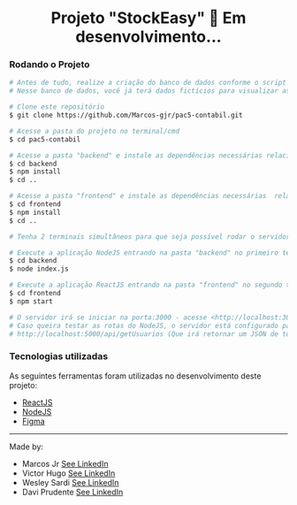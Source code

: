 <!--te-->
<h1 align="center">
  Projeto "StockEasy" 🚀 Em desenvolvimento... 
</h1>

### Rodando o Projeto 

```bash
# Antes de tudo, realize a criação do banco de dados conforme o script disponibilizado na raíz do projeto (stockEasyBD.sql)
# Nesse banco de dados, você já terá dados fictícios para visualizar as funcionalidades do sistema.

# Clone este repositório
$ git clone https://github.com/Marcos-gjr/pac5-contabil.git

# Acesse a pasta do projeto no terminal/cmd 
$ cd pac5-contabil

# Acesse a pasta "backend" e instale as dependências necessárias relacionadas ao NodeJS e retorne a pasta raíz
$ cd backend
$ npm install 
$ cd ..

# Acesse a pasta "frontend" e instale as dependências necessárias  relacionadas ao ReactJS e retorne a pasta raíz
$ cd frontend
$ npm install 
$ cd ..

# Tenha 2 terminais simultâneos para que seja possível rodar o servidor NodeJS e ReactJS

# Execute a aplicação NodeJS entrando na pasta "backend" no primeiro terminal
$ cd backend
$ node index.js

# Execute a aplicação ReactJS entrando na pasta "frontend" no segundo terminal
$ cd frontend
$ npm start

# O servidor irá se iniciar na porta:3000 - acesse <http://localhost:3000> caso não tenha aberto sozinho
# Caso queira testar as rotas do NodeJS, o servidor está configurado para iniciar na porta:5000 - rota de exemplo
# http://localhost:5000/api/getUsuarios (Que irá retornar um JSON de todos os usuários cadastrados no banco de dados)
```

### Tecnologias utilizadas 
As seguintes ferramentas foram utilizadas no desenvolvimento deste projeto:
- [ReactJS](https://pt-br.reactjs.org/)
- [NodeJS](https://nodejs.org/en/)
- [Figma](https://www.figma.com/file/P25CE5hB9pVXozQZVpwwis/Untitled?type=design&node-id=0%3A1&t=g0tTvW62em3QJZfY-1)


---

Made by:

 - Marcos Jr [See LinkedIn](https://www.linkedin.com/in/marcos-gon%C3%A7alves-bbb17a1b5)
 - Victor Hugo [See LinkedIn](https://www.linkedin.com/in/victorbkuhn/)
 - Wesley Sardi [See LinkedIn](https://www.linkedin.com/in/wesleysardi/)
 - Davi Prudente [See LinkedIn](https://www.linkedin.com/in/daviprudente/)
